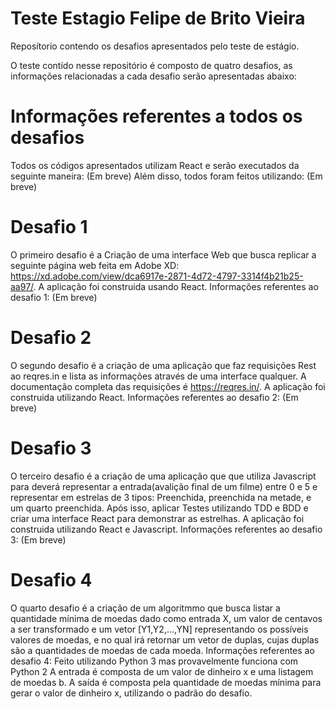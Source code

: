 # Teste Estagio Felipe de Brito Vieira
 Reposítorio contendo os desafios apresentados pelo teste de estágio.

O teste contído nesse repositório é composto de quatro desafios, as informações relacionadas a cada desafio serão apresentadas abaixo:

# Informações referentes a todos os desafios
Todos os códigos apresentados utilizam React e serão executados da seguinte maneira:
(Em breve)
Além disso, todos foram feitos utilizando:
(Em breve)

# Desafio 1
O primeiro desafio é a Criação de uma interface Web que busca replicar a seguinte página web feita em Adobe XD:
https://xd.adobe.com/view/dca6917e-2871-4d72-4797-3314f4b21b25-aa97/.
A aplicação foi construida usando React.
Informações referentes ao desafio 1:
(Em breve)

# Desafio 2
O segundo desafio é a criação de uma aplicação que faz requisições Rest ao reqres.in e lista as informações através de uma interface qualquer. A documentação completa das requisições é https://reqres.in/.
A aplicação foi construida utilizando React.
Informações referentes ao desafio 2:
(Em breve)

# Desafio 3
O terceiro desafio é a criação de uma aplicação que que utiliza Javascript para deverá representar a entrada(avalição final de um filme) entre 0 e 5 e representar em estrelas de 3 tipos: Preenchida, preenchida na metade, e um quarto preenchida. Após isso, aplicar Testes utilizando TDD e BDD e criar uma interface React para demonstrar as estrelhas.
A aplicação foi construida utilizando React e Javascript.
Informações referentes ao desafio 3:
(Em breve)

# Desafio 4
O quarto desafio é a criação de um algoritmmo que busca listar a quantidade mínima de moedas dado como entrada X, um valor de centavos a ser transformado e um vetor [Y1,Y2,...,YN] representando os possíveis valores de moedas, e no qual irá retornar um vetor de duplas, cujas duplas são a quantidades de moedas de cada moeda.
Informações referentes ao desafio 4:
Feito utilizando Python 3 mas provavelmente funciona com Python 2
A entrada é composta de um valor de dinheiro x e uma listagem de moedas b.
A saída é composta pela quantidade de moedas mínima para gerar o valor de dinheiro x, utilizando o padrão do desafio.
